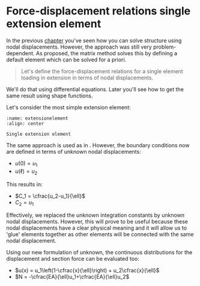 # Force-displacement relations single extension element

In the previous [chapter](./displacement.md) you've seen how you can solve structure using nodal displacements. However, the approach was still very problem-dependent. As proposed, the matrix method solves this by defining a default element which can be solved for a priori.

> Let's define the force-displacement relations for a single element loading in extension in terms of nodal displacements.

We'll do that using differential equations. Later you'll see how to get the same result using shape functions.

Let's consider the most simple extension element:

```{figure} extensionelement.svg
:name: extensionelement
:align: center

Single extension element
```

The same approach is used as in [](./recap.ipynb). However, the boundary conditions now are defined in terms of unknown nodal displacements:

- $u(0) = u_1$
- $u(\ell)=u_2$

This results in:

- $C_1 = \cfrac{u_2-u_1}{\ell}$
- $C_2 = u_1$

Effectively, we replaced the unknown integration constants by unknown nodal displacements. However, this will prove to be useful because these nodal displacements have a clear physical meaning and it will allow us to 'glue' elements together as other elements will be connected with the same nodal displacement.

Using our new formulation of unknown, the continuous distributions for the displacement and section force can be evaluated too:
- $u(x) = u_1\left(1-\cfrac{x}{\ell}\right) + u_2\cfrac{x}{\ell}$
- $N = -\cfrac{EA}{\ell}u_1+\cfrac{EA}{\ell}u_2$